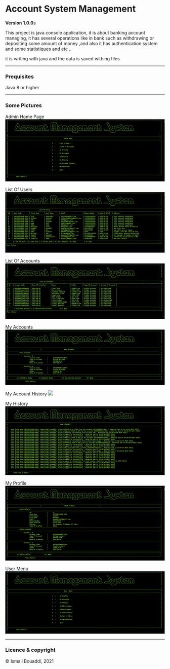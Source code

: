 # Account System Management

**Version 1.0.0**s

This project is java console application, it is about banking account managing, it has several operations like in bank such as withdrawing or depositing some amount of money ,and also it has authentication system and some statistiques and etc .. 

it is writing with java and the data is saved withing files 

---
### Prequisites
Java 8 or higher

---
### Some Pictures

Admin Home Page
![](images/adminMenu.PNG)

List Of Users
![](images/listofusers.PNG)

List Of Accounts
![](images/listofaccounts.PNG)

My Accounts
![](images/accounts.PNG)

My Account History
![](images/accounthistory.PNG)

My History
![](images/history.PNG)

My Profile
![](images/adminprofile.PNG)

User Menu
![](images/usermenu.PNG)

---
### Licence & copyright 
© Ismail Bouaddi, 2021
